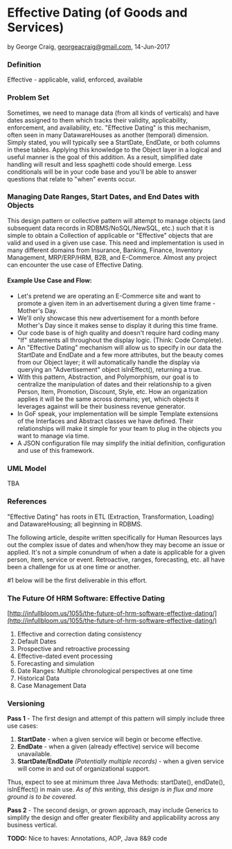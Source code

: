 # Effective Dating (of Goods and Services)

by George Craig, [georgeacraig@gmail.com](georgeacraig@gmail.com), 14-Jun-2017

### Definition

Effective - applicable, valid, enforced, available

### Problem Set

Sometimes, we need to manage data (from all kinds of verticals) and have dates assigned to them which tracks their validity, applicability, enforcement, and availability, etc. "Effective Dating" is this mechanism, often seen in many DatawareHouses as another (temporal) dimension. Simply stated, you will typically see a StartDate, EndDate, or both columns in these tables. Applying this knowledge to the Object layer in a logical and useful manner is the goal of this addition. As a result, simplified date handling will result and less spaghetti code should emerge. Less conditionals will be in your code base and you'll be able to answer questions that relate to "when" events occur.

### Managing Date Ranges, Start Dates, and End Dates with Objects

This design pattern or collective pattern will attempt to manage objects (and subsequent data records in RDBMS/NoSQL/NewSQL, etc.) such that it is simple to obtain a Collection of applicable or "Effective" objects that are valid and used in a given use case. This need and implementation is used in many different domains from Insurance, Banking, Finance, Inventory Management, MRP/ERP/HRM, B2B, and E-Commerce. Almost any project can encounter the use case of Effective Dating.

#### Example Use Case and Flow:

* Let's pretend we are operating an E-Commerce site and want to promote a given item in an advertisement during a given time frame - Mother's Day.
* We'll only showcase this new advertisement for a month before Mother's Day since it makes sense to display it during this time frame.
* Our code base is of high quality and doesn't require hard coding many "If" statements all throughout the display logic. (Think: Code Complete).
* An "Effective Dating" mechanism will allow us to specify in our data the StartDate and EndDate and a few more attributes, but the beauty comes from our Object layer; it will automatically handle the display via querying an "Advertisement" object isInEffect(), returning a true.
* With this pattern, Abstraction, and Polymorphism, our goal is to centralize the manipulation of dates and their relationship to a given Person, Item, Promotion, Discount, Style, etc. How an organization applies it will be the same across domains; yet, which objects it leverages against will be their business revenue generator.
* In GoF speak, your implementation will be simple Template extensions of the Interfaces and Abstract classes we have defined. Their relationships will make it simple for your team to plug in the objects you want to manage via time.
* A JSON configuration file may simplify the initial definition, configuration and use of this framework.

### UML Model

TBA

### References

"Effective Dating" has roots in ETL (Extraction, Transformation, Loading) and DatawareHousing; all beginning in RDBMS. 

The following article, despite written specifically for Human Resources lays out the complex issue of dates and when/how they may become an issue or applied. It's not a simple conundrum of when a date is applicable for a given person, item, service or event. Retroactive, ranges, forecasting, etc. all have been a challenge for us at one time or another. 

#1 below will be the first deliverable in this effort.

### The Future Of HRM Software: Effective Dating
[http://infullbloom.us/1055/the-future-of-hrm-software-effective-dating/](http://infullbloom.us/1055/the-future-of-hrm-software-effective-dating/)

1. Effective and correction dating consistency
2. Default Dates
3. Prospective and retroactive processing
4. Effective-dated event processing
5. Forecasting and simulation
6. Date Ranges: Multiple chronological perspectives at one time
7. Historical Data
8. Case Management Data

### Versioning

**Pass 1** - The first design and attempt of this pattern will simply include three use cases:

1. **StartDate** - when a given service will begin or become effective.
2. **EndDate** - when a given (already effective) service will become unavailable.
3. **StartDate/EndDate** *(Potentially multiple records)* - when a given service will come in and out of organizational support.

Thus, expect to see at minimum three Java Methods: startDate(), endDate(), isInEffect() in main use. *As of this writing, this design is in flux and more ground is to be covered.*

**Pass 2** - The second design, or grown approach, may include Generics to simplify the design and offer greater flexibility and applicability across any business vertical.

**TODO:** Nice to haves: Annotations, AOP, Java 8&9 code